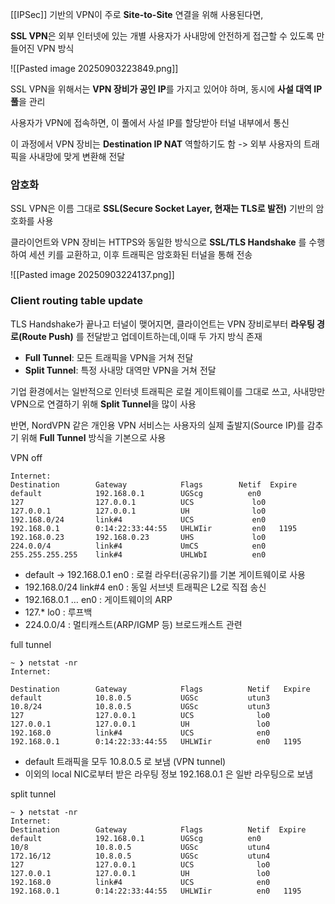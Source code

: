 
[[IPSec]] 기반의 VPN이 주로 **Site-to-Site** 연결을 위해 사용된다면,

**SSL VPN**은 외부 인터넷에 있는 개별 사용자가 사내망에 안전하게 접근할 수 있도록 만들어진 VPN 방식


![[Pasted image 20250903223849.png]]


SSL VPN을 위해서는 **VPN 장비가 공인 IP**를 가지고 있어야 하며, 동시에 **사설 대역 IP 풀**을 관리 

사용자가 VPN에 접속하면, 이 풀에서 사설 IP를 할당받아 터널 내부에서 통신

이 과정에서 VPN 장비는 **Destination IP NAT** 역할하기도 함 
-> 외부 사용자의 트래픽을 사내망에 맞게 변환해 전달


### 암호화

SSL VPN은 이름 그대로 **SSL(Secure Socket Layer, 현재는 TLS로 발전)** 기반의 암호화를 사용

클라이언트와 VPN 장비는 HTTPS와 동일한 방식으로 **SSL/TLS Handshake** 를 수행하여 세션 키를 교환하고, 이후 트래픽은 암호화된 터널을 통해 전송

![[Pasted image 20250903224137.png]]



### Client routing table update

TLS Handshake가 끝나고 터널이 맺어지면, 클라이언트는 VPN 장비로부터 **라우팅 경로(Route Push)** 를 전달받고 업데이트하는데,이때 두 가지 방식 존재

- **Full Tunnel**: 모든 트래픽을 VPN을 거쳐 전달
- **Split Tunnel**: 특정 사내망 대역만 VPN을 거쳐 전달
  

기업 환경에서는 일반적으로 인터넷 트래픽은 로컬 게이트웨이를 그대로 쓰고, 사내망만 VPN으로 연결하기 위해 **Split Tunnel**을 많이 사용

반면, NordVPN 같은 개인용 VPN 서비스는 사용자의 실제 출발지(Source IP)를 감추기 위해 **Full Tunnel** 방식을 기본으로 사용

VPN off
```
Internet:
Destination        Gateway            Flags        Netif  Expire
default            192.168.0.1        UGScg          en0
127                127.0.0.1          UCS             lo0
127.0.0.1          127.0.0.1          UH              lo0
192.168.0/24       link#4             UCS             en0
192.168.0.1        0:14:22:33:44:55   UHLWIir         en0   1195
192.168.0.23       192.168.0.23       UHS             lo0
224.0.0/4          link#4             UmCS            en0
255.255.255.255    link#4             UHLWbI          en0

````
- default → 192.168.0.1 en0 : 로컬 라우터(공유기)를 기본 게이트웨이로 사용
- 192.168.0/24 link#4 en0 : 동일 서브넷 트래픽은 L2로 직접 송신
- 192.168.0.1 … en0 : 게이트웨이의 ARP 
- 127.* lo0 : 루프백
- 224.0.0/4 : 멀티캐스트(ARP/IGMP 등) 브로드캐스트 관련


full tunnel
```
~ ❯ netstat -nr                                                                  
Internet:

Destination        Gateway            Flags          Netif   Expire
default            10.8.0.5           UGSc           utun3
10.8/24            10.8.0.5           UGSc           utun3
127                127.0.0.1          UCS              lo0
127.0.0.1          127.0.0.1          UH               lo0
192.168.0          link#4             UCS              en0
192.168.0.1        0:14:22:33:44:55   UHLWIir          en0   1195

````
- default 트래픽을 모두 10.8.0.5 로 보냄 (VPN tunnel)
- 이외의 local NIC로부터 받은 라우팅 정보 192.168.0.1 은 일반 라우팅으로 보냄


split tunnel
```
~ ❯ netstat -nr                                                                  
Internet:
Destination        Gateway            Flags          Netif  Expire
default            192.168.0.1        UGScg          en0
10/8               10.8.0.5           UGSc           utun4
172.16/12          10.8.0.5           UGSc           utun4
127                127.0.0.1          UCS              lo0
127.0.0.1          127.0.0.1          UH               lo0
192.168.0          link#4             UCS              en0
192.168.0.1        0:14:22:33:44:55   UHLWIir          en0   1195
````

